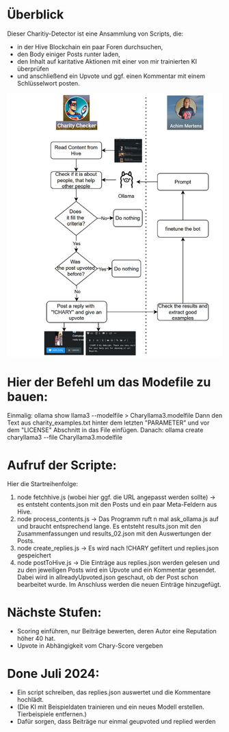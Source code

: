 # Überblick
Dieser Charitiy-Detector ist eine Ansammlung von Scripts, die:
- in der Hive Blockchain ein paar Foren durchsuchen, 
- den Body einiger Posts runter laden, 
- den Inhalt auf karitative Aktionen mit einer von mir trainierten KI überprüfen 
- und anschließend ein Upvote und ggf. einen Kommentar mit einem Schlüsselwort posten.

![A Short Sketch anout this tool](CharityCheckerSketch.jpg)

# Hier der Befehl um das Modefile zu bauen:
Einmalig: ollama show llama3 --modelfile > Charyllama3.modelfile
Dann den Text aus charity_examples.txt hinter dem letzten "PARAMETER" und vor dem "LICENSE" Abschnitt in das File einfügen. Danach:
ollama create charyllama3 --file Charyllama3.modelfile

# Aufruf der Scripte:
Hier die Startreihenfolge:
1. node fetchhive.js (wobei hier ggf. die URL angepasst werden sollte) -> es entsteht contents.json mit den Posts und ein paar Meta-Feldern aus Hive.
2. node process_contents.js -> Das Programm ruft n mal ask_ollama.js auf und braucht entsprechend lange. Es entsteht results.json mit den Zusammenfassungen und results_02.json mit den Auswertungen der Posts.
3. node create_replies.js -> Es wird nach !CHARY gefiltert und replies.json gespeichert
4. node postToHive.js -> Die Einträge aus replies.json werden gelesen und zu den jeweiligen Posts wird ein Upvote und ein Kommentar gesendet. Dabei wird in allreadyUpvoted.json geschaut, ob der Post schon bearbeitet wurde. Im Anschluss werden die neuen Einträge hinzugefügt.

# Nächste Stufen:

- Scoring einführen, nur Beiträge bewerten, deren Autor eine Reputation höher 40 hat.
- Upvote in Abhängigkeit vom Chary-Score vergeben


# Done Juli 2024:
- Ein script schreiben, das replies.json auswertet und die Kommentare hochlädt.
- (Die KI mit Beispieldaten trainieren und ein neues Modell erstellen. Tierbeispiele entfernen.)
- Dafür sorgen, dass Beiträge nur einmal geupvoted und replied werden



